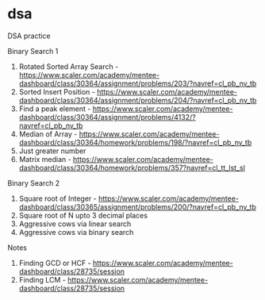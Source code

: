 # dsa
DSA practice

Binary Search 1
1. Rotated Sorted Array Search - https://www.scaler.com/academy/mentee-dashboard/class/30364/assignment/problems/203/?navref=cl_pb_nv_tb
2. Sorted Insert Position - https://www.scaler.com/academy/mentee-dashboard/class/30364/assignment/problems/204/?navref=cl_pb_nv_tb
3. Find a peak element - https://www.scaler.com/academy/mentee-dashboard/class/30364/assignment/problems/4132/?navref=cl_pb_nv_tb
4. Median of Array - https://www.scaler.com/academy/mentee-dashboard/class/30364/homework/problems/198/?navref=cl_pb_nv_tb
5. Just greater number
6. Matrix median - https://www.scaler.com/academy/mentee-dashboard/class/30364/homework/problems/357?navref=cl_tt_lst_sl

Binary Search 2
1. Square root of Integer - https://www.scaler.com/academy/mentee-dashboard/class/30365/assignment/problems/200/?navref=cl_pb_nv_tb
2. Square root of N upto 3 decimal places
3. Aggressive cows via linear search
4. Aggressive cows via binary search

Notes
1. Finding GCD or HCF - https://www.scaler.com/academy/mentee-dashboard/class/28735/session
2. Finding LCM - https://www.scaler.com/academy/mentee-dashboard/class/28735/session
